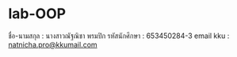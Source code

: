 # lab-OOP
ชื่อ-นามสกุล : นางสาวณัฐณิชา พรมปิก
รหัสนักศึกษา : 653450284-3
email kku : natnicha.pro@kkumail.com